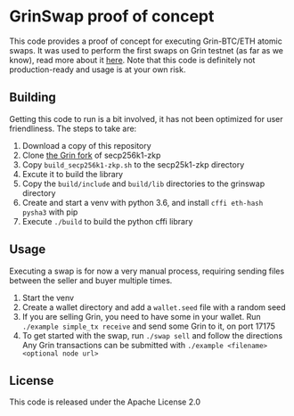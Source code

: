 # GrinSwap proof of concept
This code provides a proof of concept for executing Grin-BTC/ETH atomic swaps. It was used to perform the first swaps on Grin testnet (as far as we know), read more about it [here](https://medium.com/grinswap/first-grin-atomic-swap-a16b4cc19196).
Note that this code is definitely not production-ready and usage is at your own risk.

## Building
Getting this code to run is a bit involved, it has not been optimized for user friendliness. The steps to take are:
  1. Download a copy of this repository
  2. Clone [the Grin fork](https://github.com/mimblewimble/secp256k1-zkp) of secp256k1-zkp
  3. Copy `build_secp256k1-zkp.sh` to the secp25k1-zkp directory
  4. Excute it to build the library
  5. Copy the `build/include` and `build/lib` directories to the grinswap directory
  6. Create and start a venv with python 3.6, and install `cffi eth-hash pysha3` with pip
  7. Execute `./build` to build the python cffi library

## Usage
Executing a swap is for now a very manual process, requiring sending files between the seller and buyer multiple times.
  1. Start the venv
  2. Create a wallet directory and add a `wallet.seed` file with a random seed
  3. If you are selling Grin, you need to have some in your wallet. Run `./example simple_tx receive` and send some Grin to it, on port 17175
  4. To get started with the swap, run `./swap sell` and follow the directions
Any Grin transactions can be submitted with `./example <filename> <optional node url>`

## License
This code is released under the Apache License 2.0
